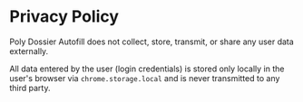 # Privacy Policy

Poly Dossier Autofill does not collect, store, transmit, or share any user data externally.

All data entered by the user (login credentials) is stored only locally in the user's browser via `chrome.storage.local` and is never transmitted to any third party.
